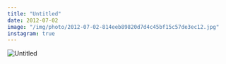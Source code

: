 ```yaml
---
title: "Untitled"
date: 2012-07-02
image: "/img/photo/2012-07-02-814eeb89820d7d4c45bf15c57de3ec12.jpg"
instagram: true
---
```


![Untitled](/img/photo/2012-07-02-814eeb89820d7d4c45bf15c57de3ec12.jpg)
